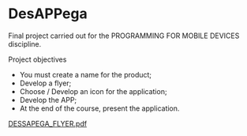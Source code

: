 # DesAPPega

Final project carried out for the PROGRAMMING FOR MOBILE DEVICES discipline.

Project objectives
- You must create a name for the product;
- Develop a flyer;
- Choose / Develop an icon for the application;
- Develop the APP;
- At the end of the course, present the application.

[DESSAPEGA_FLYER.pdf](https://github.com/camisbrussi/desappega_flutter/files/5832899/DESSAPEGA.3.pdf)

